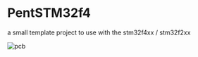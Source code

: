 # PentSTM32f4 

a small template project to use with the stm32f4xx / stm32f2xx


![pcb](https://raw.github.com/sebseb7/pentstm32f4/master/eagle/stm32f4_sd.png)


